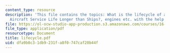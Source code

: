 ```yaml
---
content_type: resource
description: 'This file contains the topics: What is the lifecycle of an Aircraft?,
  Aircraft Service Life Longer than Ships?, engines etc. with the help of examples.'
file: https://ol-ocw-studio-app-production.s3.amazonaws.com/courses/16-885j-aircraft-systems-engineering-fall-2004/dfa9b0c31db9231fa8f0747caf20b44f_lifecycle.pdf
file_type: application/pdf
resourcetype: Document
title: lifecycle.pdf
uid: dfa9b0c3-1db9-231f-a8f0-747caf20b44f
---
```

